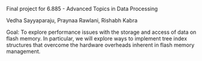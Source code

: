 Final project for 6.885 - Advanced Topics in Data Processing

Vedha Sayyaparaju, Praynaa Rawlani, Rishabh Kabra

Goal: 
To explore performance issues with the storage and access of data on flash memory. In particular, we will explore ways to implement tree index structures that overcome the hardware overheads inherent in flash memory management.
